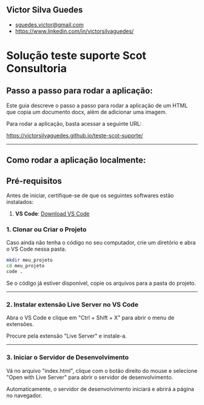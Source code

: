 ## Victor Silva Guedes

- sguedes.victor@gmail.com
- https://www.linkedin.com/in/victorsilvaguedes/

# Solução teste suporte Scot Consultoria

## Passo a passo para rodar a aplicação:

Este guia descreve o passo a passo para rodar a aplicação de um HTML que copia um documento docx, além de adicionar uma imagem.

Para rodar a aplicação, basta acessar a seguinte URL:

https://victorsilvaguedes.github.io/teste-scot-suporte/

---

## Como rodar a aplicação localmente:

## Pré-requisitos

Antes de iniciar, certifique-se de que os seguintes softwares estão instalados:

1. **VS Code**: [Download VS Code](https://code.visualstudio.com/)

### 1. Clonar ou Criar o Projeto

Caso ainda não tenha o código no seu computador, crie um diretório e abra o VS Code nessa pasta.

```sh
mkdir meu_projeto
cd meu_projeto
code .
```

Se o código já estiver disponível, copie os arquivos para a pasta do projeto.

---

### 2. Instalar extensão Live Server no VS Code

Abra o VS Code e clique em "Ctrl + Shift + X" para abrir o menu de extensões.

Procure pela extensão "Live Server" e instale-a.

---

### 3. Iniciar o Servidor de Desenvolvimento

Vá no arquivo "index.html", clique com o botão direito do mouse e selecione "Open with Live Server" para abrir o servidor de desenvolvimento.

Automaticamente, o servidor de desenvolvimento iniciará e abrirá a página no navegador.

